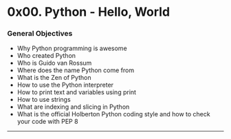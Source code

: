 # 0x00. Python - Hello, World

### General Objectives

* Why Python programming is awesome
* Who created Python
* Who is Guido van Rossum
* Where does the name Python come from
* What is the Zen of Python
* How to use the Python interpreter 
* How to print text and variables using print
* How to use strings
* What are indexing and slicing in Python
* What is the official Holberton Python coding style and how to check your code with PEP 8  
---
